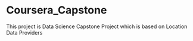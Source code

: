 # Coursera_Capstone
This project is Data Science Capstone Project which is based on Location Data Providers
